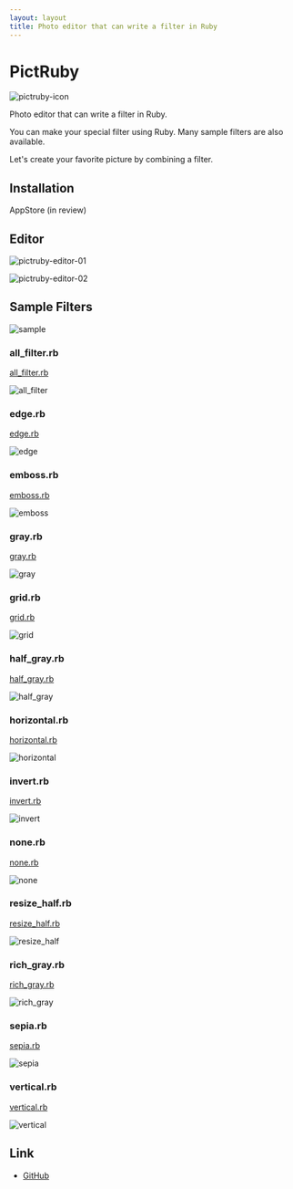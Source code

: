 ```yaml
---
layout: layout
title: Photo editor that can write a filter in Ruby
---
```

# PictRuby
![pictruby-icon](images/pictruby-icon.png)

Photo editor that can write a filter in Ruby.

You can make your special filter using Ruby. Many sample filters are also available.

Let's create your favorite picture by combining a filter.

## Installation

AppStore (in review)

## Editor

![pictruby-editor-01](images/pictruby-editor-01.jpg)

![pictruby-editor-02](images/pictruby-editor-02.jpg)

## Sample Filters

![sample](images/sample.jpg)

### all_filter.rb

[all_filter.rb](https://github.com/ongaeshi/PictRuby/blob/master/resources/sample/all_filter.rb)

![all_filter](images/all_filter.jpg)

### edge.rb

[edge.rb](https://github.com/ongaeshi/PictRuby/blob/master/resources/sample/edge.rb)

![edge](images/edge.jpg)

### emboss.rb

[emboss.rb](https://github.com/ongaeshi/PictRuby/blob/master/resources/sample/emboss.rb)

![emboss](images/emboss.jpg)

### gray.rb

[gray.rb](https://github.com/ongaeshi/PictRuby/blob/master/resources/sample/gray.rb)

![gray](images/gray.jpg)

### grid.rb

[grid.rb](https://github.com/ongaeshi/PictRuby/blob/master/resources/sample/grid.rb)

![grid](images/grid.jpg)

### half_gray.rb

[half_gray.rb](https://github.com/ongaeshi/PictRuby/blob/master/resources/sample/half_gray.rb)

![half_gray](images/half_gray.jpg)

### horizontal.rb

[horizontal.rb](https://github.com/ongaeshi/PictRuby/blob/master/resources/sample/horizontal.rb)

![horizontal](images/horizontal.jpg)

### invert.rb

[invert.rb](https://github.com/ongaeshi/PictRuby/blob/master/resources/sample/invert.rb)

![invert](images/invert.jpg)

### none.rb

[none.rb](https://github.com/ongaeshi/PictRuby/blob/master/resources/sample/none.rb)

![none](images/none.jpg)

### resize_half.rb

[resize_half.rb](https://github.com/ongaeshi/PictRuby/blob/master/resources/sample/resize_half.rb)

![resize_half](images/resize_half.jpg)

### rich_gray.rb

[rich_gray.rb](https://github.com/ongaeshi/PictRuby/blob/master/resources/sample/rich_gray.rb)

![rich_gray](images/rich_gray.jpg)

### sepia.rb

[sepia.rb](https://github.com/ongaeshi/PictRuby/blob/master/resources/sample/sepia.rb)

![sepia](images/sepia.jpg)

### vertical.rb

[vertical.rb](https://github.com/ongaeshi/PictRuby/blob/master/resources/sample/vertical.rb)

![vertical](images/vertical.jpg)

## Link

- [GitHub](https://github.com/ongaeshi/PictRuby)
